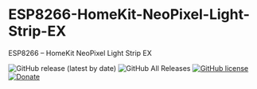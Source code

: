 # ESP8266-HomeKit-NeoPixel-Light-Strip-EX
ESP8266 – HomeKit NeoPixel Light Strip EX

![GitHub release (latest by date)](https://img.shields.io/github/v/release/achimpieters/ESP8266-HomeKit-NeoPixel-Light-Strip-EX)
![GitHub All Releases](https://img.shields.io/github/downloads/achimpieters/ESP8266-HomeKit-NeoPixel-Light-Strip-EX/total)
[![GitHub license](https://img.shields.io/badge/License-MIT-yellow.svg)](https://raw.githubusercontent.com/hyperion-project/hyperion.ng/master/LICENSE)
[![Donate](https://img.shields.io/badge/donate-PayPal-blue.svg)](https://paypal.me/AJFPieters)
